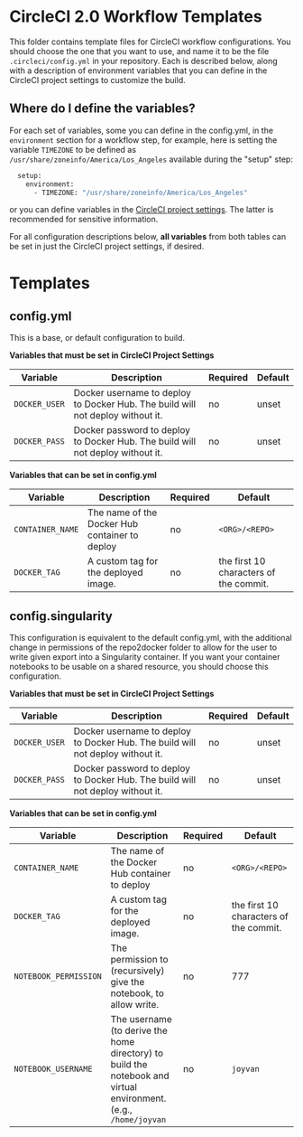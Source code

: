 # CircleCI 2.0 Workflow Templates

This folder contains template files for CircleCI workflow configurations. You should
choose the one that you want to use, and name it to be the file `.circleci/config.yml`
in your repository. Each is described below, along with a description of environment
variables that you can define in the CircleCI project settings to customize the build.

## Where do I define the variables?
For each set of variables, some you can define in the config.yml, in the `environment`
section for a workflow step, for example, here is setting the variable `TIMEZONE`
to be defined as `/usr/share/zoneinfo/America/Los_Angeles` available during the
"setup" step:

```bash
  setup:
    environment:
      - TIMEZONE: "/usr/share/zoneinfo/America/Los_Angeles"
```

or you can define variables in the [CircleCI project settings](https://circleci.com/docs/2.0/env-vars/#setting-an-environment-variable-in-a-project). 
The latter is recommended for sensitive information. 

For all configuration descriptions below, **all variables** from both tables 
can be set in just the CircleCI project settings, if desired.

# Templates

## config.yml

This is a base, or default configuration to build.

**Variables that must be set in CircleCI Project Settings**

|Variable|Description|Required|Default|
|---|---|---|---|
|`DOCKER_USER`|Docker username to deploy to Docker Hub. The build will not deploy without it.|no|unset|
|`DOCKER_PASS`|Docker password to deploy to Docker Hub. The build will not deploy without it.|no|unset|

**Variables that can be set in config.yml**
 
|Variable|Description|Required|Default|
|---|---|---|---|
|`CONTAINER_NAME`|The name of the Docker Hub container to deploy|no|`<ORG>/<REPO>`|
|`DOCKER_TAG`|A custom tag for the deployed image.|no|the first 10 characters of the commit.|


## config.singularity

This configuration is equivalent to the default config.yml, with the additional change in permissions of the
repo2docker folder to allow for the user to write given export into a Singularity container. If you want your
container notebooks to be usable on a shared resource, you should choose this configuration.

**Variables that must be set in CircleCI Project Settings**

|Variable|Description|Required|Default|
|---|---|---|---|
|`DOCKER_USER`|Docker username to deploy to Docker Hub. The build will not deploy without it.|no|unset|
|`DOCKER_PASS`|Docker password to deploy to Docker Hub. The build will not deploy without it.|no|unset|

**Variables that can be set in config.yml**

|Variable|Description|Required|Default|
|---|---|---|---|
|`CONTAINER_NAME`|The name of the Docker Hub container to deploy|no|`<ORG>/<REPO>`|
|`DOCKER_TAG`|A custom tag for the deployed image.|no|the first 10 characters of the commit.|
|`NOTEBOOK_PERMISSION`|The permission to (recursively) give the notebook, to allow write.|no|777|
|`NOTEBOOK_USERNAME`|The username (to derive the home directory) to build the notebook and virtual environment. (e.g., `/home/joyvan`|no|`joyvan`|

